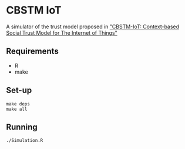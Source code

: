 # CBSTM IoT

A simulator of the trust model proposed in ["CBSTM-IoT: Context-based Social Trust Model for The Internet of Things"](https://ieeexplore.ieee.org/abstract/document/7496623)

## Requirements

- R
- make

## Set-up
```
make deps
make all
```

## Running
```
./Simulation.R
```
